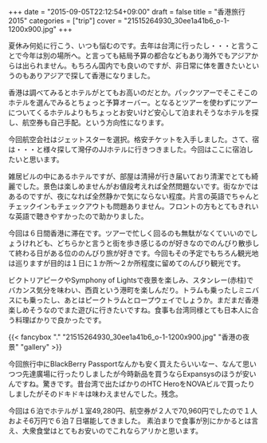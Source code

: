 +++
date = "2015-09-05T22:12:54+09:00"
draft = false
title = "香港旅行2015"
categories = ["trip"]
cover = "21515264930_30ee1a41b6_o-1-1200x900.jpg"
+++


夏休み何処に行こう、いつも悩むのです。去年は台湾に行ったし・・・と言うことで今年は別の場所へ。と言っても結局予算の都合などもあり海外でもアジアからは出られません。もちろん国内でも良いのですが、非日常に体を置きたいというのもありアジアで探して香港になりました。

香港は調べてみるとホテルがとてもお高いのだとか。パックツアーでそこそこのホテルを選んでみるとちょっと予算オーバー。となるとツアーを使わずにツアーについてくるホテルよりもちょっとお安いけど安心して泊まれそうなホテルを探し、航空券も自己手配。という方向性になります。

今回航空会社はジェットスターを選択。格安チケットを入手しました。さて、宿は・・・と様々探して灣仔のJJホテルに行きつきました。今回はここに宿泊したいと思います。

雑居ビルの中にあるホテルですが、部屋は清掃が行き届いており清潔でとても綺麗でした。景色は楽しめませんがお値段考えれば全然問題ないです。街なかではあるのですが、夜になれば全然静かで気にならない程度。片言の英語でちゃんとチェックインもチェックアウトも問題ありません。フロントの方もとてもきれいな英語で聴きやすかったので助かりました。

今回は６日間香港に滞在です。ツアーで忙しく回るのも無駄がなくていいのでしょうけれども、どちらかと言うと街を歩き感じるのが好きなのでのんびり散歩して終わる日がある位ののんびり旅が好きです。今回もその予定でもちろん観光地は巡りますが目的は１日に１か所～２か所程度に留めてのんびり観光です。

ビクトリアピークやSymphony of Lightsで夜景を楽しみ、スタンレー(赤柱)でバカンス気分を味わい、西貢という港町を楽しんだり。トラムも乗ったしミニバスにも乗ったし、あとはピークトラムとロープウェイでしょうか。まだまだ香港楽しめそうなのでまた遊びに行きたいですね。食事も台湾同様とても日本人に合う料理ばかりで良かったです。

{{< fancybox "." "21515264930_30ee1a41b6_o-1-1200x900.jpg" "香港の夜景" "gallery" >}}

今回旅行中にBlackBerry Passportなんかも安く買えたらいいなー、なんて思いつつ先達廣場に行ったりしましたが今時新品を買うならExpansysのほうが安いんですね。驚きです。昔台湾で出たばかりのHTC HeroをNOVAビルで買ったりしましたがそのドキドキは味わえませんでした。残念。

今回は６泊でホテルが１室49,280円、航空券が２人で70,960円でしたので１人およそ6万円で６泊７日堪能してきました。
素泊まりで食事が別にかかるとは言え、大衆食堂はとてもお安いのでこれならアリかと思います。
